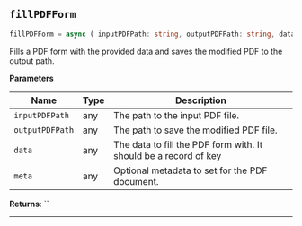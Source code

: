 <a id="pdf-fillpdfform"></a>
## `fillPDFForm`


```ts
fillPDFForm = async ( inputPDFPath: string, outputPDFPath: string, data: Record<string, string>, meta?: PDFMetaData )
```


Fills a PDF form with the provided data and saves the modified PDF to the output path.


**Parameters**

| Name | Type | Description |
| ---- | ---- | ----------- |
| `inputPDFPath` | any | The path to the input PDF file. |
| `outputPDFPath` | any | The path to save the modified PDF file. |
| `data` | any | The data to fill the PDF form with. It should be a record of key |
| `meta` | any | Optional metadata to set for the PDF document. |



**Returns**: ``

-----------------

